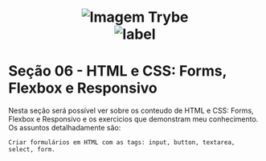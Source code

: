 <h1 align="center">
    <img alt="Imagem Trybe" src="https://media.licdn.com/dms/image/C4D16AQGBxtWPbZcNRg/profile-displaybackgroundimage-shrink_200_800/0/1644644094481?e=2147483647&v=beta&t=WXCuv3v7rjkMJKCqnhKdMt7gI9zzkOs9do7oirDm_M4"/><br>
    <img alt= "label" src="https://img.shields.io/badge/Developed%20by-Sara%20Maria-lightgrey">
</h1>

# Seção 06 - HTML e CSS: Forms, Flexbox e Responsivo

Nesta seção será possível ver sobre os conteudo de HTML e CSS: Forms, Flexbox e Responsivo
e os exercicios que demonstram meu conhecimento. Os assuntos detalhadamente são:
```
Criar formulários em HTML com as tags: input, button, textarea, select, form.

```